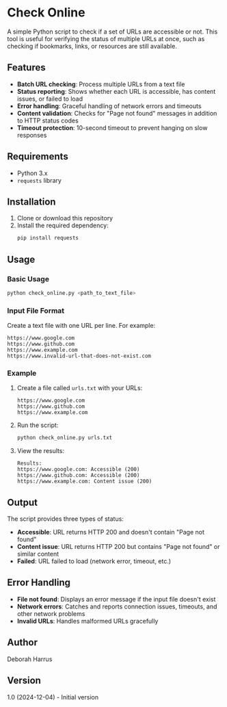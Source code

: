 # Check Online

A simple Python script to check if a set of URLs are accessible or not. This tool is useful for verifying the status of multiple URLs at once, such as checking if bookmarks, links, or resources are still available.

## Features

- **Batch URL checking**: Process multiple URLs from a text file
- **Status reporting**: Shows whether each URL is accessible, has content issues, or failed to load
- **Error handling**: Graceful handling of network errors and timeouts
- **Content validation**: Checks for "Page not found" messages in addition to HTTP status codes
- **Timeout protection**: 10-second timeout to prevent hanging on slow responses

## Requirements

- Python 3.x
- `requests` library

## Installation

1. Clone or download this repository
2. Install the required dependency:
   ```bash
   pip install requests
   ```

## Usage

### Basic Usage

```bash
python check_online.py <path_to_text_file>
```

### Input File Format

Create a text file with one URL per line. For example:

```
https://www.google.com
https://www.github.com
https://www.example.com
https://www.invalid-url-that-does-not-exist.com
```

### Example

1. Create a file called `urls.txt` with your URLs:
   ```
   https://www.google.com
   https://www.github.com
   https://www.example.com
   ```

2. Run the script:
   ```bash
   python check_online.py urls.txt
   ```

3. View the results:
   ```
   Results:
   https://www.google.com: Accessible (200)
   https://www.github.com: Accessible (200)
   https://www.example.com: Content issue (200)
   ```

## Output

The script provides three types of status:

- **Accessible**: URL returns HTTP 200 and doesn't contain "Page not found"
- **Content issue**: URL returns HTTP 200 but contains "Page not found" or similar content
- **Failed**: URL failed to load (network error, timeout, etc.)

## Error Handling

- **File not found**: Displays an error message if the input file doesn't exist
- **Network errors**: Catches and reports connection issues, timeouts, and other network problems
- **Invalid URLs**: Handles malformed URLs gracefully

## Author

Deborah Harrus

## Version

1.0 (2024-12-04) - Initial version 
